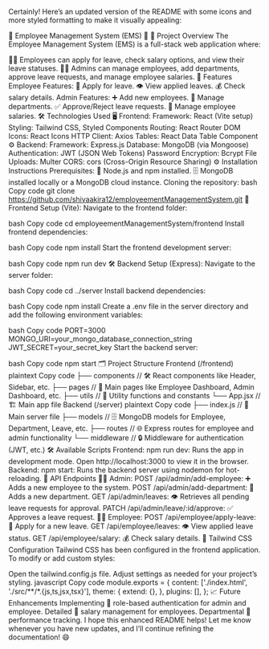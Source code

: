 
Certainly! Here’s an updated version of the README with some icons and more styled formatting to make it visually appealing:

🌟 Employee Management System (EMS) 🌟
📝 Project Overview
The Employee Management System (EMS) is a full-stack web application where:

🧑‍💼 Employees can apply for leave, check salary options, and view their leave statuses.
👩‍💻 Admins can manage employees, add departments, approve leave requests, and manage employee salaries.
🚀 Features
Employee Features:
📅 Apply for leave.
👁 View applied leaves.
💰 Check salary details.
Admin Features:
➕ Add new employees.
🏢 Manage departments.
✅ Approve/Reject leave requests.
💼 Manage employee salaries.
🛠 Technologies Used
🖥️ Frontend:
Framework: React (Vite setup)
Styling: Tailwind CSS, Styled Components
Routing: React Router DOM
Icons: React Icons
HTTP Client: Axios
Tables: React Data Table Component
⚙️ Backend:
Framework: Express.js
Database: MongoDB (via Mongoose)
Authentication: JWT (JSON Web Tokens)
Password Encryption: Bcrypt
File Uploads: Multer
CORS: cors (Cross-Origin Resource Sharing)
⚙️ Installation Instructions
Prerequisites:
🔧 Node.js and npm installed.
🗄 MongoDB installed locally or a MongoDB cloud instance.
Cloning the repository:
bash
Copy code
git clone https://github.com/shivaakira12/employeementManagementSystem.git
🚧 Frontend Setup (Vite):
Navigate to the frontend folder:

bash
Copy code
cd employeementManagementSystem/frontend
Install frontend dependencies:

bash
Copy code
npm install
Start the frontend development server:

bash
Copy code
npm run dev
🛠 Backend Setup (Express):
Navigate to the server folder:

bash
Copy code
cd ../server
Install backend dependencies:

bash
Copy code
npm install
Create a .env file in the server directory and add the following environment variables:

bash
Copy code
PORT=3000
MONGO_URI=your_mongo_database_connection_string
JWT_SECRET=your_secret_key
Start the backend server:

bash
Copy code
npm start
🗂 Project Structure
Frontend (/frontend)
plaintext
Copy code
├── components     // 🛠 React components like Header, Sidebar, etc.
├── pages          // 📄 Main pages like Employee Dashboard, Admin Dashboard, etc.
├── utils          // 🔧 Utility functions and constants
└── App.jsx        // 🏗️ Main app file
Backend (/server)
plaintext
Copy code
├── index.js       // 🏁 Main server file
├── models         // 🗄️ MongoDB models for Employee, Department, Leave, etc.
├── routes         // 🌐 Express routes for employee and admin functionality
└── middleware     // 🔒 Middleware for authentication (JWT, etc.)
🛠 Available Scripts
Frontend:
npm run dev: Runs the app in development mode. Open http://localhost:3000 to view it in the browser.
Backend:
npm start: Runs the backend server using nodemon for hot-reloading.
🔌 API Endpoints
🧑‍💼 Admin:
POST /api/admin/add-employee: ➕ Adds a new employee to the system.
POST /api/admin/add-department: 🏢 Adds a new department.
GET /api/admin/leaves: 👁 Retrieves all pending leave requests for approval.
PATCH /api/admin/leave/:id/approve: ✅ Approves a leave request.
👨‍💻 Employee:
POST /api/employee/apply-leave: 📅 Apply for a new leave.
GET /api/employee/leaves: 👁 View applied leave status.
GET /api/employee/salary: 💰 Check salary details.
🎨 Tailwind CSS Configuration
Tailwind CSS has been configured in the frontend application. To modify or add custom styles:

Open the tailwind.config.js file.
Adjust settings as needed for your project’s styling.
javascript
Copy code
module.exports = {
  content: ['./index.html', './src/**/*.{js,ts,jsx,tsx}'],
  theme: {
    extend: {},
  },
  plugins: [],
};
📈 Future Enhancements
Implementing 🔐 role-based authentication for admin and employee.
Detailed 💼 salary management for employees.
Departmental 🏢 performance tracking.
I hope this enhanced README helps! Let me know whenever you have new updates, and I’ll continue refining the documentation! 😄
